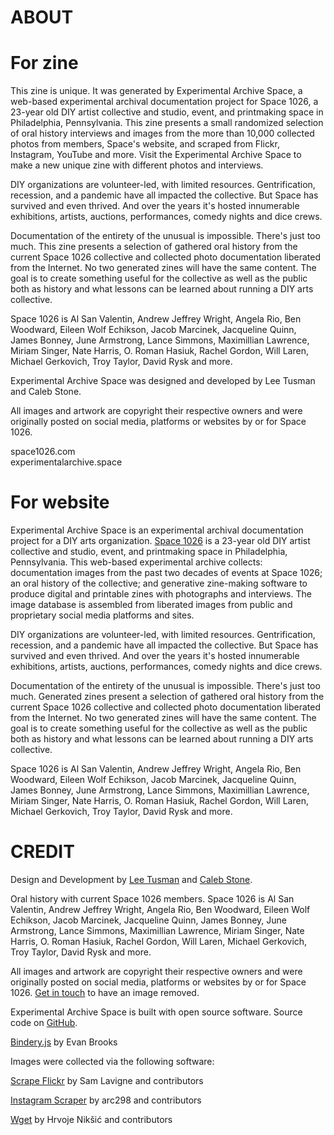 # ABOUT

# For zine

This zine is unique. It was generated by Experimental Archive Space, a web-based experimental archival documentation project for Space 1026, a 23-year old DIY artist collective and studio, event, and printmaking space in Philadelphia, Pennsylvania. This zine presents a small randomized selection of oral history interviews and images from the more than 10,000 collected photos from members, Space's website, and scraped from Flickr, Instagram, YouTube and more. Visit the Experimental Archive Space to make a new unique zine with different photos and interviews.

DIY organizations are volunteer-led, with limited resources. Gentrification, recession, and a pandemic have all impacted the collective. But Space has survived and even thrived. And over the years it's hosted innumerable exhibitions, artists, auctions, performances, comedy nights and dice crews. 

Documentation of the entirety of the unusual is impossible. There's just too much. This zine presents a selection of gathered oral history from the current Space 1026 collective and collected photo documentation liberated from the Internet. No two generated zines will have the same content. The goal is to create something useful for the collective as well as the public both as history and what lessons can be learned about running a DIY arts collective.

Space 1026 is Al San Valentin, Andrew Jeffrey Wright, Angela Rio, Ben Woodward, Eileen Wolf Echikson, Jacob Marcinek, Jacqueline Quinn, James Bonney, June Armstrong, Lance Simmons, Maximillian Lawrence, Miriam Singer, Nate Harris, O. Roman Hasiuk, Rachel Gordon, Will Laren, Michael Gerkovich, Troy Taylor, David Rysk and more.

Experimental Archive Space was designed and developed by Lee Tusman and Caleb Stone.

All images and artwork are copyright their respective owners and were originally posted on social media, platforms or websites by or for Space 1026. 

space1026.com  
experimentalarchive.space

# For website

Experimental Archive Space is an experimental archival documentation project for a DIY arts organization. [Space 1026](https://space1026.com) is a 23-year old DIY artist collective and studio, event, and printmaking space in Philadelphia, Pennsylvania. This web-based experimental archive collects: documentation images from the past two decades of events at Space 1026; an oral history of the collective; and generative zine-making software to produce digital and printable zines with photographs and interviews. The image database is assembled from liberated images from public and proprietary social media platforms and sites.

DIY organizations are volunteer-led, with limited resources. Gentrification, recession, and a pandemic have all impacted the collective. But Space has survived and even thrived. And over the years it's hosted innumerable exhibitions, artists, auctions, performances, comedy nights and dice crews. 

Documentation of the entirety of the unusual is impossible. There's just too much. Generated zines present a selection of gathered oral history from the current Space 1026 collective and collected photo documentation liberated from the Internet. No two generated zines will have the same content. The goal is to create something useful for the collective as well as the public both as history and what lessons can be learned about running a DIY arts collective.

Space 1026 is Al San Valentin, Andrew Jeffrey Wright, Angela Rio, Ben Woodward, Eileen Wolf Echikson, Jacob Marcinek, Jacqueline Quinn, James Bonney, June Armstrong, Lance Simmons, Maximillian Lawrence, Miriam Singer, Nate Harris, O. Roman Hasiuk, Rachel Gordon, Will Laren, Michael Gerkovich, Troy Taylor, David Rysk and more.

# CREDIT

Design and Development by [Lee Tusman](https://leetusman.com) and [Caleb Stone](http://bycalebstone.com/). 

Oral history with current Space 1026 members. Space 1026 is Al San Valentin, Andrew Jeffrey Wright, Angela Rio, Ben Woodward, Eileen Wolf Echikson, Jacob Marcinek, Jacqueline Quinn, James Bonney, June Armstrong, Lance Simmons, Maximillian Lawrence, Miriam Singer, Nate Harris, O. Roman Hasiuk, Rachel Gordon, Will Laren, Michael Gerkovich, Troy Taylor, David Rysk and more.

All images and artwork are copyright their respective owners and were originally posted on social media, platforms or websites by or for Space 1026. <a href="mailto:leetusman@gmail.com">Get in touch</a> to have an image removed.

Experimental Archive Space is built with open source software. Source code on [GitHub](https://github.com/caleblstone/space1026).

[Bindery.js](https://evanbrooks.info/bindery/) by Evan Brooks

Images were collected via the following software:

[Scrape Flickr](https://github.com/antiboredom/flickr-scrape) by Sam Lavigne and contributors

[Instagram Scraper](https://github.com/arc298/instagram-scraper) by arc298 and contributors

[Wget](https://www.gnu.org/software/wget/) by Hrvoje Nikšić and contributors
